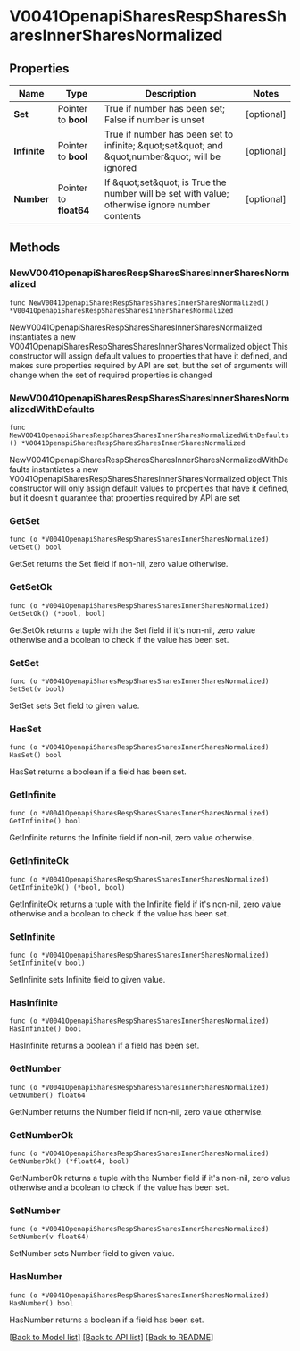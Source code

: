 # V0041OpenapiSharesRespSharesSharesInnerSharesNormalized

## Properties

Name | Type | Description | Notes
------------ | ------------- | ------------- | -------------
**Set** | Pointer to **bool** | True if number has been set; False if number is unset | [optional] 
**Infinite** | Pointer to **bool** | True if number has been set to infinite; \&quot;set\&quot; and \&quot;number\&quot; will be ignored | [optional] 
**Number** | Pointer to **float64** | If \&quot;set\&quot; is True the number will be set with value; otherwise ignore number contents | [optional] 

## Methods

### NewV0041OpenapiSharesRespSharesSharesInnerSharesNormalized

`func NewV0041OpenapiSharesRespSharesSharesInnerSharesNormalized() *V0041OpenapiSharesRespSharesSharesInnerSharesNormalized`

NewV0041OpenapiSharesRespSharesSharesInnerSharesNormalized instantiates a new V0041OpenapiSharesRespSharesSharesInnerSharesNormalized object
This constructor will assign default values to properties that have it defined,
and makes sure properties required by API are set, but the set of arguments
will change when the set of required properties is changed

### NewV0041OpenapiSharesRespSharesSharesInnerSharesNormalizedWithDefaults

`func NewV0041OpenapiSharesRespSharesSharesInnerSharesNormalizedWithDefaults() *V0041OpenapiSharesRespSharesSharesInnerSharesNormalized`

NewV0041OpenapiSharesRespSharesSharesInnerSharesNormalizedWithDefaults instantiates a new V0041OpenapiSharesRespSharesSharesInnerSharesNormalized object
This constructor will only assign default values to properties that have it defined,
but it doesn't guarantee that properties required by API are set

### GetSet

`func (o *V0041OpenapiSharesRespSharesSharesInnerSharesNormalized) GetSet() bool`

GetSet returns the Set field if non-nil, zero value otherwise.

### GetSetOk

`func (o *V0041OpenapiSharesRespSharesSharesInnerSharesNormalized) GetSetOk() (*bool, bool)`

GetSetOk returns a tuple with the Set field if it's non-nil, zero value otherwise
and a boolean to check if the value has been set.

### SetSet

`func (o *V0041OpenapiSharesRespSharesSharesInnerSharesNormalized) SetSet(v bool)`

SetSet sets Set field to given value.

### HasSet

`func (o *V0041OpenapiSharesRespSharesSharesInnerSharesNormalized) HasSet() bool`

HasSet returns a boolean if a field has been set.

### GetInfinite

`func (o *V0041OpenapiSharesRespSharesSharesInnerSharesNormalized) GetInfinite() bool`

GetInfinite returns the Infinite field if non-nil, zero value otherwise.

### GetInfiniteOk

`func (o *V0041OpenapiSharesRespSharesSharesInnerSharesNormalized) GetInfiniteOk() (*bool, bool)`

GetInfiniteOk returns a tuple with the Infinite field if it's non-nil, zero value otherwise
and a boolean to check if the value has been set.

### SetInfinite

`func (o *V0041OpenapiSharesRespSharesSharesInnerSharesNormalized) SetInfinite(v bool)`

SetInfinite sets Infinite field to given value.

### HasInfinite

`func (o *V0041OpenapiSharesRespSharesSharesInnerSharesNormalized) HasInfinite() bool`

HasInfinite returns a boolean if a field has been set.

### GetNumber

`func (o *V0041OpenapiSharesRespSharesSharesInnerSharesNormalized) GetNumber() float64`

GetNumber returns the Number field if non-nil, zero value otherwise.

### GetNumberOk

`func (o *V0041OpenapiSharesRespSharesSharesInnerSharesNormalized) GetNumberOk() (*float64, bool)`

GetNumberOk returns a tuple with the Number field if it's non-nil, zero value otherwise
and a boolean to check if the value has been set.

### SetNumber

`func (o *V0041OpenapiSharesRespSharesSharesInnerSharesNormalized) SetNumber(v float64)`

SetNumber sets Number field to given value.

### HasNumber

`func (o *V0041OpenapiSharesRespSharesSharesInnerSharesNormalized) HasNumber() bool`

HasNumber returns a boolean if a field has been set.


[[Back to Model list]](../README.md#documentation-for-models) [[Back to API list]](../README.md#documentation-for-api-endpoints) [[Back to README]](../README.md)


